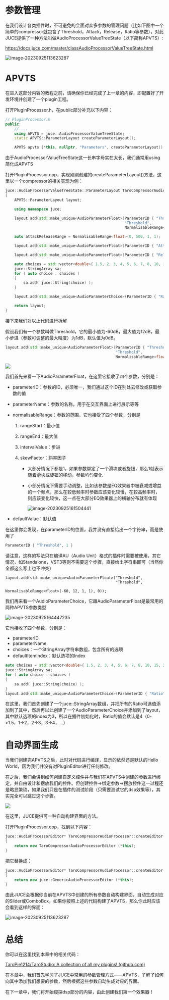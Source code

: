 # 参数管理

在我们设计各类插件时，不可避免的会面对众多参数的管理问题（比如下图中一个简单的compressor就包含了Threshold，Attack，Release，Ratio等参数），对此JUCE提供了一种方法叫做AudioProcessorValueTreeState（以下简称APVTS）: 

https://docs.juce.com/master/classAudioProcessorValueTreeState.html

![image-20230925113623287](https://cdn.jsdelivr.net/gh/TaroPie0224/blogImage@main/img/202309251136375.png)

# APVTS

在进入这部分内容的教程之前，请确保你已经完成了上一章的内容，即配置好了开发环境并创建了一个plugin工程。

打开PluginProcessor.h，在public部分补充以下内容：

```cpp
// PluginProcessor.h
public:
    // ...
    using APVTS = juce::AudioProcessorValueTreeState;
    static APVTS::ParameterLayout createParameterLayout();

    APVTS apvts {*this, nullptr, "Parameters", createParameterLayout() };
```

由于AudioProcessorValueTreeState这一长串字母实在太长，我们通常用using简化成APVTS

打开PluginProcessor.cpp，实现刚刚创建的createParameterLayout()方法，这里以一个compressor的相关实现为例：

```cpp
juce::AudioProcessorValueTreeState::ParameterLayout TaroCompressorAudioProcessor::createParameterLayout()
{
    APVTS::ParameterLayout layout;

    using namespace juce;

    layout.add(std::make_unique<AudioParameterFloat>(ParameterID { "Threshold", 1 },
                                                     "Threshold",
                                                     NormalisableRange<float>(-60, 12, 1, 1), 0));

    auto attackReleaseRange = NormalisableRange<float>(0, 500, 1, 1);

    layout.add(std::make_unique<AudioParameterFloat>(ParameterID { "Attack", 1 }, "Attack", attackReleaseRange, 50));

    layout.add(std::make_unique<AudioParameterFloat>(ParameterID { "Release", 1 }, "Release", attackReleaseRange, 250));

    auto choices = std::vector<double>{ 1.5, 2, 3, 4, 5, 6, 7, 8, 10, 15, 20, 50, 100 };
    juce::StringArray sa;
    for ( auto choice : choices )
    {
        sa.add( juce::String(choice) );
    }

    layout.add(std::make_unique<AudioParameterChoice>(ParameterID { "Ratio", 1 }, "Ratio", sa, 3));

    return layout;
}
```

接下来我们对以上代码进行拆解

假设我们有一个参数叫做Threshold，它的最小值为-60dB，最大值为12dB，最小步进（参数可调整的最大精度）为1dB，默认值为0dB。

```cpp
layout.add(std::make_unique<AudioParameterFloat>(ParameterID { "Threshold", 1 },
                                                 "Threshold",
                                                 NormalisableRange<float>(-60, 12, 1, 1), 0));
```

![](https://cdn.jsdelivr.net/gh/TaroPie0224/blogImage@main/img/202309251604164.png)

我们首先来看一下AudioParameterFloat，在这里它接收了四个参数，分别是：

- parameterID：参数的ID，必须唯一，我们通过这个ID在别处去修改或获取参数的值

- parameterName：参数的名称，用于在交互界面上进行展示等等

- normalisableRange：参数的范围，它也接受了四个参数，分别是
  
  1. rangeStart：最小值
  
  2. rangeEnd：最大值
  
  3. intervalValue：步进
  
  4. skewFactor：斜率因子
     
     - 大部分情况下都是1，如果参数绑定了一个滑块或者旋钮，那么1就表示随着滑块或旋钮的移动，参数均匀变化
     
     - 小部分情况下需要手动调整，比如该参数是EQ效果器中被衰减或增益的一个频点，那么在较低频率时参数应该变化较慢，在较高频率时，则应该变化较快，这一点在大部分EQ效果器上的横轴分布就有体现
       
       ![image-20230925161504441](https://cdn.jsdelivr.net/gh/TaroPie0224/blogImage@main/img/202309251615581.png)

- defaultValue：默认值

在这里你会发现，在parameterID的位置，我并没有直接给出一个字符串，而是使用了

```cpp
ParameterID { "Threshold", 1 }
```

请注意，这样的写法只在编译AU（Audio Unit）格式的插件时需要被使用，其它情况，如Standalone，VST3等则不需要这个步骤，直接给出字符串即可（当然你全都这么写上也不冲突）

```
layout.add(std::make_unique<AudioParameterFloat>("Threshold",
                                                 "Threshold",
                                                 NormalisableRange<float>(-60, 12, 1, 1), 0));
```

我们再来看一个AudioParameterChoice，它跟AudioParameterFloat是最常用的两种APVTS参数类型

![image-20230925164447235](https://cdn.jsdelivr.net/gh/TaroPie0224/blogImage@main/img/202309251644335.png)

它也接收了四个参数，分别是：

- parameterID
- parameterName
- choices：一个StringArray字符串数组，包含所有的选项
- defaultItemIndex：默认选项的Index

```cpp
auto choices = std::vector<double>{ 1.5, 2, 3, 4, 5, 6, 7, 8, 10, 15, 20, 50, 100 };
juce::StringArray sa;
for ( auto choice : choices )
{
    sa.add( juce::String(choice) );
}
layout.add(std::make_unique<AudioParameterChoice>(ParameterID { "Ratio", 1 }, "Ratio", sa, 3));
```

在这里，我们首先创建了一个juce::StringArray数组，并把所有的Ratio可选值添加到了其中，然后再以此创建了一个AudioParameterChoice并添加到了layout，其中默认选项的index为3，所以在插件初始化时，Ratio的值会默认是4（0->1.5，1->2，2->3，3->4，...）

# 自动界面生成

当我们创建完APVTS之后，此时对代码进行编译，显示的依然还是默认的Hello World，因为我们并没有对PluginEditor进行任何修改。

在之后，我们会讲到如何创建自定义控件并与我们在APVTS中创建的参数进行绑定，并自由设计和摆放我们的控件。但创建控件->绑定参数->摆放控件这一过程还是略显繁琐，如果我们只是在插件的测试阶段（只需要测试它的dsp效果等），其实完全可以跳过这个步骤。

![](https://cdn.jsdelivr.net/gh/TaroPie0224/blogImage@main/img/202309251700294.png)

在这里，JUCE提供可一种自动构建界面的方法。

打开PluginProcessor.cpp，找到以下内容：

```cpp
juce::AudioProcessorEditor* TaroCompressorAudioProcessor::createEditor()
{
    return new TaroCompressorAudioProcessorEditor (*this);
}
```

把它替换成：

```cpp
juce::AudioProcessorEditor* TaroCompressorAudioProcessor::createEditor()
{
    return new juce::GenericAudioProcessorEditor (*this);
}
```

由此JUCE会根据你当前在APVTS中创建的所有参数自动构建界面，自动生成对应的Slider或ComboBox，如果你按照上述的代码构建了APVTS，那么你此时应该会看到这样的界面：

![image-20230925113623287](https://cdn.jsdelivr.net/gh/TaroPie0224/blogImage@main/img/202309251705638.png)

# 总结

你可以在这里找到本章中的相关代码：

[TaroPie1214/TaroStudio: A collection of all my plugins! (github.com)](https://github.com/TaroPie1214/TaroStudio/tree/main/TaroCompressor)

在本章中，我们首先学习了JUCE中常用的参数管理方式——APVTS，了解了如何向其中添加我们想要的参数，然后根据这些参数自动生成对应的界面。

在下一章中，我们将开始窥探dsp部分的内容，由此创建我们第一个效果器！
